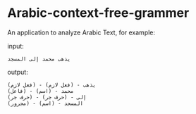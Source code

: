 # Arabic-context-free-grammer
 
An application to analyze Arabic Text, for example:

input:

```
يذهب محمد إلى المسجد
```

output:

```
يذهب - (فعل لازم) - (فعل لازم)
محمد - (اسم) - (فاعل)
إلى - (حرف جر) - (حرف جر)
المسجد - (اسم) - (مجرور)

```
